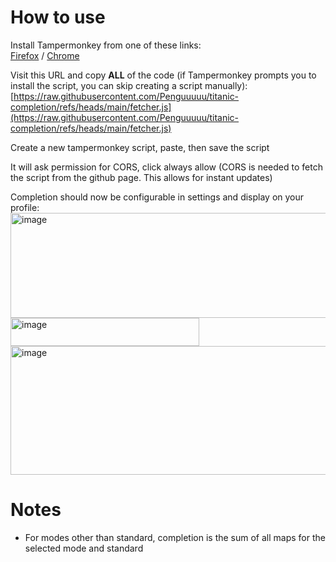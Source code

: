 # How to use

Install Tampermonkey from one of these links:   
[Firefox](https://www.tampermonkey.net/index.php?browser=firefox) / [Chrome](https://www.tampermonkey.net/index.php?browser=chrome)

Visit this URL and copy **ALL** of the code (if Tampermonkey prompts you to install the script, you can skip creating a script manually):  
[https://raw.githubusercontent.com/Penguuuuu/titanic-completion/refs/heads/main/fetcher.js](https://raw.githubusercontent.com/Penguuuuu/titanic-completion/refs/heads/main/fetcher.js)

Create a new tampermonkey script, paste, then save the script

It will ask permission for CORS, click always allow (CORS is needed to fetch the script from the github page. This allows for instant updates)

Completion should now be configurable in settings and display on your profile:    
<img width="863" height="168" alt="image" src="https://github.com/user-attachments/assets/6671e90d-7f77-485e-9e55-f378129a69d0" />
<img width="302" height="45" alt="image" src="https://github.com/user-attachments/assets/0e3b49fb-d772-466b-be0b-d0fde9887bc6" />
<img width="858" height="206" alt="image" src="https://github.com/user-attachments/assets/9252b26e-bd2f-40a5-a9fc-1cc9e5c9d8dc" />

# Notes
- For modes other than standard, completion is the sum of all maps for the selected mode and standard
